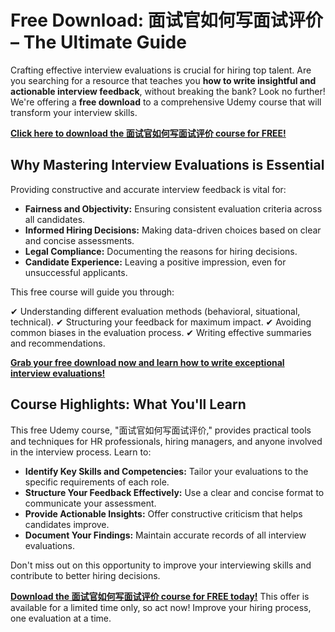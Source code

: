 # Free Download: 面试官如何写面试评价 – The Ultimate Guide

Crafting effective interview evaluations is crucial for hiring top talent. Are you searching for a resource that teaches you **how to write insightful and actionable interview feedback**, without breaking the bank? Look no further! We're offering a **free download** to a comprehensive Udemy course that will transform your interview skills.

[**Click here to download the 面试官如何写面试评价 course for FREE!**](https://udemywork.com/mian-shi-guan-ru-he-xie-mian-shi-ping-jia)

## Why Mastering Interview Evaluations is Essential

Providing constructive and accurate interview feedback is vital for:

*   **Fairness and Objectivity:** Ensuring consistent evaluation criteria across all candidates.
*   **Informed Hiring Decisions:** Making data-driven choices based on clear and concise assessments.
*   **Legal Compliance:** Documenting the reasons for hiring decisions.
*   **Candidate Experience:** Leaving a positive impression, even for unsuccessful applicants.

This free course will guide you through:

✔ Understanding different evaluation methods (behavioral, situational, technical).
✔ Structuring your feedback for maximum impact.
✔ Avoiding common biases in the evaluation process.
✔ Writing effective summaries and recommendations.

[**Grab your free download now and learn how to write exceptional interview evaluations!**](https://udemywork.com/mian-shi-guan-ru-he-xie-mian-shi-ping-jia)

## Course Highlights: What You'll Learn

This free Udemy course, "面试官如何写面试评价," provides practical tools and techniques for HR professionals, hiring managers, and anyone involved in the interview process. Learn to:

*   **Identify Key Skills and Competencies:** Tailor your evaluations to the specific requirements of each role.
*   **Structure Your Feedback Effectively:** Use a clear and concise format to communicate your assessment.
*   **Provide Actionable Insights:** Offer constructive criticism that helps candidates improve.
*   **Document Your Findings:** Maintain accurate records of all interview evaluations.

Don't miss out on this opportunity to improve your interviewing skills and contribute to better hiring decisions.

[**Download the 面试官如何写面试评价 course for FREE today!**](https://udemywork.com/mian-shi-guan-ru-he-xie-mian-shi-ping-jia) This offer is available for a limited time only, so act now! Improve your hiring process, one evaluation at a time.
